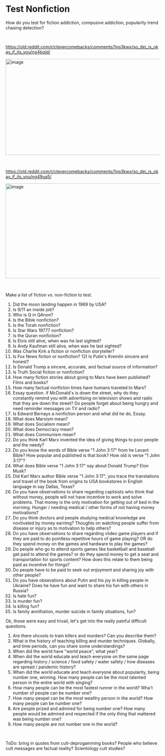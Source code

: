 # Test Nonfiction

How do you test for fiction addiction, compusive addiction, popularity trend chasing detection? 

&nbsp;

https://old.reddit.com/r/clevercomebacks/comments/1nq3kwx/so_dei_is_okay_if_its_you/ng4bqjd/

<img width="1082" height="314" alt="image" src="https://github.com/user-attachments/assets/d2df106c-9c20-4374-867f-62cd57878bfb" />  

&nbsp;

https://old.reddit.com/r/clevercomebacks/comments/1nq3kwx/so_dei_is_okay_if_its_you/ng49ua5/

<img width="1508" height="310" alt="image" src="https://github.com/user-attachments/assets/c853d0da-71f5-49ce-a601-363c2b9c25b2" /> 

&nbsp;

Make a list of fiction vs. non-fiction to test.

1) Did the moon landing happen in 1969 by USA?
2) Is 9/11 an inside job?
3) Who is Q in QAnon?
4) Is the Bible nonfiction?
5) Is the Torah nonfiction?
6) Is Star Wars 19777 nonfiction?
7) Is the Quran nonfiction?
8) Is Elvis still alive, when was he last sighted?
9) Is Andy Kaufman still alive, when was he last sighted?
10) Was Charlie Kirk a fiction or nonfiction storyteller?
11) Is Fox News fiction or nonfiction? 12) Is Putin's Kremlin sincere and honest?
12) Is Donald Trump a sincere, accurate, and factual source of information?
13) Is Truth Social fiction or nonfiction?
14) How many fiction stories about going to Mars have been published? Films and books?
15) How many factual nonficton times have humans traveled to Mars?
16) Essay question. if McDonald's is down the street, why do they constantly remind you with advertising on television shows and radio that they are down the street? Do people forget about being hungry and need reminder messages on TV and radio?
17)  Is Edward Bernays a nonfiction person and what did he do, Essay.
18) What does Marxism mean?
19) What does Socialism mean?
20) What does Democracy mean?
21) What does Communism mean?
22) Do you think Karl Marx invented the idea of giving things to poor people and the needy?
23) Do you know the words of Bible verse "1 John 3:17" from he Levant Bible? How popular and published is that book? How old is verse "1 John 3:17"?
24) What does Bible verse "1 John 3:17" say about Donald Trump? Elon Musk?
25) Did Karl Marx author Bible verse "1 John 3:17", you trace the translations and travel of the book from origins to USA bookstores in English language in say Dallas, Texas?
26) Do you have observations to share regarding caplisists who think that without money, people will not have incentive to work and solve problems. That money is the only motivation for getting out of bed in the morning. Hunger / needing medical / other forms of not having money motivations?
27) Do you think doctors and people studying medical knowledge are novtivated by money earning? Thoughts on watching people suffer from disease or injury as to motivation to help others?
28) Do you have observations to share regarding viideo game players and if they are paid to do pointless repetitive hours of game playing? OR do they spend money on the games and hardware to play the games?
29) Do people who go to attend sports games like basketball and baseball get paid to attend the games? or do they spend money to get a seat and transportation for sports content? How does this relate to them being paid as incentive for things?
30) Do people have to be paid to seek out enjoyment and sharing joy with other people?
31) Do you have obsevations about Putin and his joy in killing people in Ukraine? Does he have fun and want to share his fun with others in Russia?
32) Is hate fun?
33) Is murder fun?
34) Is killing fun?
35) Is family annilhation, murder suicide in family situations, fun?

Ok, those were easy and trivail, let's get into the really painful difficult questions.

1) Are there shcools to train killers and murders? Can you describe them?
2) What is the history of teaching killing and murder techniques. Globally, and time periods, can you share some understandings?
3) When did the world have "world peace", what year?
4) When did the world educate and teach everyone on the same page regarding history / science / food safety / water safety / how diseases are spread / pandemic history?
5) When did the world educate and teach everyone about popularity, being number one, winning. How many people can be the most talented person in the entire world with singing?
6) How many people can be the most fastest runner in the world? Wha't number of people can be number one?
7) How many peopel can be the most wealthy person in the world? How many people can be number one?
8) Are people prized and admired for being number one? How many people would be admired and respected if the only thing that mattered was being number one?
9) How many people are not number one in the world?


&nbsp;

ToDo: bring in quotes from cult-deprogamming books? People who believe cult messages are factual reality? Scientology cult studies?

